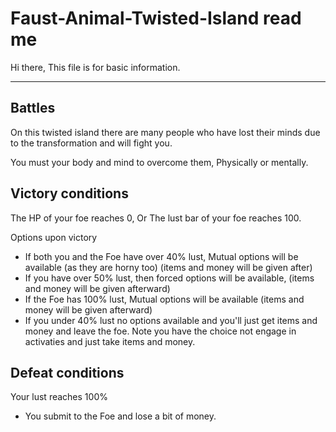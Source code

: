 # Faust-Animal-Twisted-Island read me

Hi there, This file is for basic information.

-----
Battles
-

On this twisted island there are many people who have lost their minds due to the transformation and will fight you.

You must your body and mind to overcome them, Physically or mentally.


Victory conditions
-
The HP of your foe reaches 0, Or The lust bar of your foe reaches 100.

Options upon victory
- If both you and the Foe have over 40% lust, Mutual options will be available  (as they are horny too) (items and money will be given after)
- If you have over 50% lust, then forced options will be available, (items and money will be given afterward)
- If the Foe has 100% lust, Mutual options will be available (items and money will be given afterward)
- If you under 40% lust no options available and you'll just get items and money and leave the foe.
Note you have the choice not engage in activaties and just take items and money.

Defeat conditions
-
Your lust reaches 100% 

- You submit to the Foe and lose a bit of money.

